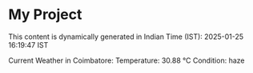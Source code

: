 # My Project

This content is dynamically generated in Indian Time (IST): 2025-01-25 16:19:47 IST


Current Weather in Coimbatore:
Temperature: 30.88 °C
Condition: haze
